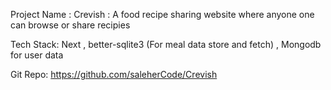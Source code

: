 Project Name : Crevish : A food recipe sharing website where anyone one can browse or share recipies

Tech Stack: Next , better-sqlite3 (For meal data store and fetch) , Mongodb for user data  


Git Repo: https://github.com/saleherCode/Crevish
